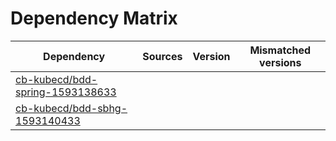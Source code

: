 # Dependency Matrix

Dependency | Sources | Version | Mismatched versions
---------- | ------- | ------- | -------------------
[cb-kubecd/bdd-spring-1593138633](https://github.com/cb-kubecd/bdd-spring-1593138633.git) |  | []() | 
[cb-kubecd/bdd-sbhg-1593140433](https://github.com/cb-kubecd/bdd-sbhg-1593140433.git) |  | []() | 
